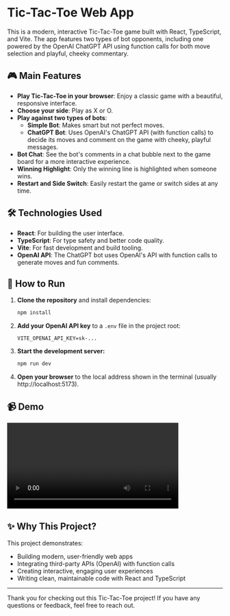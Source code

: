# Tic-Tac-Toe Web App

This is a modern, interactive Tic-Tac-Toe game built with React, TypeScript, and Vite. The app features two types of bot opponents, including one powered by the OpenAI ChatGPT API using function calls for both move selection and playful, cheeky commentary.

## 🎮 Main Features

- **Play Tic-Tac-Toe in your browser**: Enjoy a classic game with a beautiful, responsive interface.
- **Choose your side**: Play as X or O.
- **Play against two types of bots**:
  - **Simple Bot**: Makes smart but not perfect moves.
  - **ChatGPT Bot**: Uses OpenAI's ChatGPT API (with function calls) to decide its moves and comment on the game with cheeky, playful messages.
- **Bot Chat**: See the bot's comments in a chat bubble next to the game board for a more interactive experience.
- **Winning Highlight**: Only the winning line is highlighted when someone wins.
- **Restart and Side Switch**: Easily restart the game or switch sides at any time.

## 🛠️ Technologies Used

- **React**: For building the user interface.
- **TypeScript**: For type safety and better code quality.
- **Vite**: For fast development and build tooling.
- **OpenAI API**: The ChatGPT bot uses OpenAI's API with function calls to generate moves and fun comments.

## 🚀 How to Run

1. **Clone the repository** and install dependencies:
   ```sh
   npm install
   ```
2. **Add your OpenAI API key** to a `.env` file in the project root:
   ```env
   VITE_OPENAI_API_KEY=sk-...
   ```
3. **Start the development server:**
   ```sh
   npm run dev
   ```
4. **Open your browser** to the local address shown in the terminal (usually http://localhost:5173).

## 📹 Demo

<video src="./demo.mp4" controls width="400"></video>

## ✨ Why This Project?

This project demonstrates:
- Building modern, user-friendly web apps
- Integrating third-party APIs (OpenAI) with function calls
- Creating interactive, engaging user experiences
- Writing clean, maintainable code with React and TypeScript

---

Thank you for checking out this Tic-Tac-Toe project! If you have any questions or feedback, feel free to reach out.
